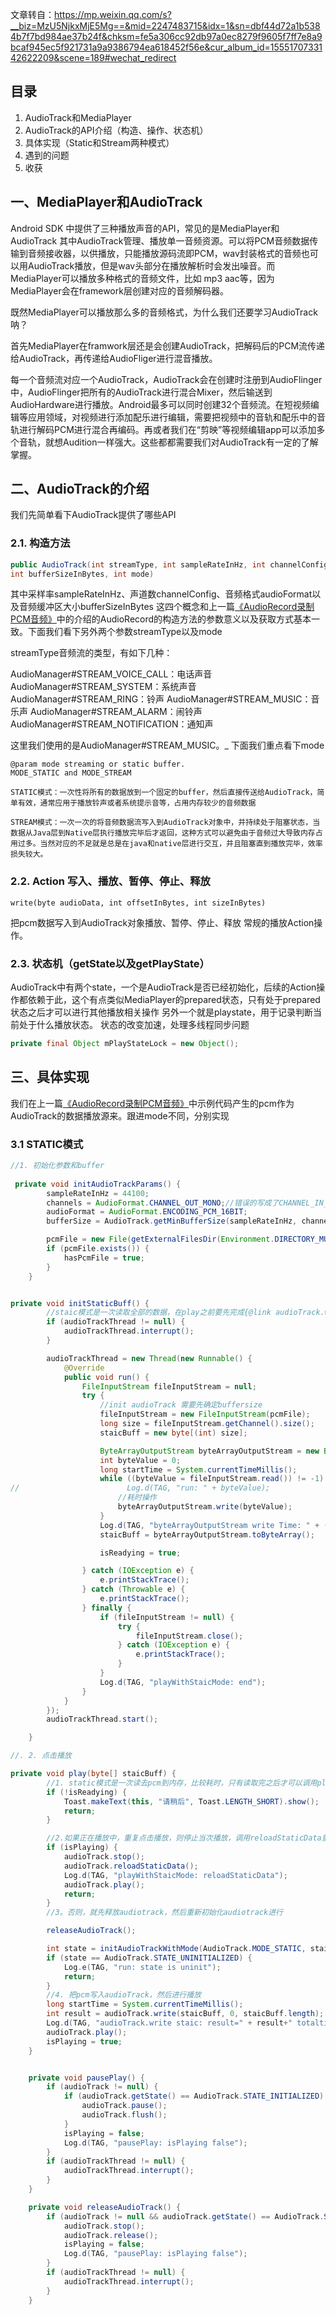 文章转自：https://mp.weixin.qq.com/s?__biz=MzU5NjkxMjE5Mg==&mid=2247483715&idx=1&sn=dbf44d72a1b5384b7f7bd984ae37b24f&chksm=fe5a306cc92db97a0ec8279f9605f7ff7e8a9bcaf945ec5f921731a9a9386794ea618452f56e&cur_album_id=1555170733142622209&scene=189#wechat_redirect

## 目录

1. AudioTrack和MediaPlayer
2. AudioTrack的API介绍（构造、操作、状态机）
3. 具体实现（Static和Stream两种模式）
4. 遇到的问题
5. 收获



## 一、MediaPlayer和AudioTrack

Android SDK 中提供了三种播放声音的API，常见的是MediaPlayer和AudioTrack
其中AudioTrack管理、播放单一音频资源。可以将PCM音频数据传输到音频接收器，以供播放，只能播放源码流即PCM，wav封装格式的音频也可以用AudioTrack播放，但是wav头部分在播放解析时会发出噪音。而MediaPlayer可以播放多种格式的音频文件，比如 mp3 aac等，因为MediaPlayer会在framework层创建对应的音频解码器。

既然MediaPlayer可以播放那么多的音频格式，为什么我们还要学习AudioTrack呐？

首先MediaPlayer在framwork层还是会创建AudioTrack，把解码后的PCM流传递给AudioTrack，再传递给AudioFliger进行混音播放。

每一个音频流对应一个AudioTrack，AudioTrack会在创建时注册到AudioFlinger中，AudioFlinger把所有的AudioTrack进行混合Mixer，然后输送到AudioHardware进行播放。Android最多可以同时创建32个音频流。在短视频编辑等应用领域，对视频进行添加配乐进行编辑，需要把视频中的音轨和配乐中的音轨进行解码PCM进行混合再编码。再或者我们在“剪映”等视频编辑app可以添加多个音轨，就想Audition一样强大。这些都都需要我们对AudioTrack有一定的了解掌握。

## 二、AudioTrack的介绍

我们先简单看下AudioTrack提供了哪些API

### 2.1. 构造方法

```java
public AudioTrack(int streamType, int sampleRateInHz, int channelConfig, int audioFormat,
int bufferSizeInBytes, int mode)
```

其中采样率sampleRateInHz、声道数channelConfig、音频格式audioFormat以及音频缓冲区大小bufferSizeInBytes 这四个概念和上一篇[《AudioRecord录制PCM音频》](http://mp.weixin.qq.com/s?__biz=MzU5NjkxMjE5Mg==&mid=2247483710&idx=1&sn=0613f56710ce856b8c1c22e47cf2cba9&chksm=fe5a3011c92db907625071cec6acfd5031024993e7d2b31c276b5caad2a44f80319c4398f84b&scene=21#wechat_redirect)中的介绍的AudioRecord的构造方法的参数意义以及获取方式基本一致。下面我们看下另外两个参数streamType以及mode

streamType音频流的类型，有如下几种：

AudioManager#STREAM_VOICE_CALL：电话声音AudioManager#STREAM_SYSTEM：系统声音
		AudioManager#STREAM_RING：铃声
		AudioManager#STREAM_MUSIC：音乐声
		AudioManager#STREAM_ALARM：闹铃声
		AudioManager#STREAM_NOTIFICATION：通知声

这里我们使用的是AudioManager#STREAM_MUSIC。_
下面我们重点看下mode

```
@param mode streaming or static buffer.
MODE_STATIC and MODE_STREAM

STATIC模式：一次性将所有的数据放到一个固定的buffer，然后直接传送给AudioTrack，简单有效，通常应用于播放铃声或者系统提示音等，占用内存较少的音频数据

STREAM模式：一次一次的将音频数据流写入到AudioTrack对象中，并持续处于阻塞状态，当数据从Java层到Native层执行播放完毕后才返回，这种方式可以避免由于音频过大导致内存占用过多。当然对应的不足就是总是在java和native层进行交互，并且阻塞直到播放完毕，效率损失较大。
```



### 2.2. Action 写入、播放、暂停、停止、释放

```
write(byte audioData, int offsetInBytes, int sizeInBytes)
```

把pcm数据写入到AudioTrack对象播放、暂停、停止、释放 常规的播放Action操作。

### 2.3. 状态机（getState以及getPlayState）

AudioTrack中有两个state，一个是AudioTrack是否已经初始化，后续的Action操作都依赖于此，这个有点类似MediaPlayer的prepared状态，只有处于prepared状态之后才可以进行其他播放相关操作
另外一个就是playstate，用于记录判断当前处于什么播放状态。
状态的改变加速，处理多线程同步问题

```java
private final Object mPlayStateLock = new Object();
```

## 三、具体实现

我们在上一篇[《AudioRecord录制PCM音频》](http://mp.weixin.qq.com/s?__biz=MzU5NjkxMjE5Mg==&mid=2247483710&idx=1&sn=0613f56710ce856b8c1c22e47cf2cba9&chksm=fe5a3011c92db907625071cec6acfd5031024993e7d2b31c276b5caad2a44f80319c4398f84b&scene=21#wechat_redirect)中示例代码产生的pcm作为AudioTrack的数据播放源来。跟进mode不同，分别实现



### 3.1 STATIC模式

```java
//1. 初始化参数和buffer
   
 private void initAudioTrackParams() {
        sampleRateInHz = 44100;
        channels = AudioFormat.CHANNEL_OUT_MONO;//错误的写成了CHANNEL_IN_MONO
        audioFormat = AudioFormat.ENCODING_PCM_16BIT;
        bufferSize = AudioTrack.getMinBufferSize(sampleRateInHz, channels, audioFormat);

        pcmFile = new File(getExternalFilesDir(Environment.DIRECTORY_MUSIC), "raw.pcm");
        if (pcmFile.exists()) {
            hasPcmFile = true;
        }
    }


private void initStaticBuff() {
        //staic模式是一次读取全部的数据，在play之前要先完成{@link audioTrack.write()}
        if (audioTrackThread != null) {
            audioTrackThread.interrupt();
        }

        audioTrackThread = new Thread(new Runnable() {
            @Override
            public void run() {
                FileInputStream fileInputStream = null;
                try {
                    //init audioTrack 需要先确定buffersize
                    fileInputStream = new FileInputStream(pcmFile);
                    long size = fileInputStream.getChannel().size();
                    staicBuff = new byte[(int) size];

                    ByteArrayOutputStream byteArrayOutputStream = new ByteArrayOutputStream(staicBuff.length);
                    int byteValue = 0;
                    long startTime = System.currentTimeMillis();
                    while ((byteValue = fileInputStream.read()) != -1) {
//                        Log.d(TAG, "run: " + byteValue);
                        //耗时操作
                        byteArrayOutputStream.write(byteValue);
                    }
                    Log.d(TAG, "byteArrayOutputStream write Time: " + (System.currentTimeMillis() - startTime));
                    staicBuff = byteArrayOutputStream.toByteArray();

                    isReadying = true;

                } catch (IOException e) {
                    e.printStackTrace();
                } catch (Throwable e) {
                    e.printStackTrace();
                } finally {
                    if (fileInputStream != null) {
                        try {
                            fileInputStream.close();
                        } catch (IOException e) {
                            e.printStackTrace();
                        }
                    }
                    Log.d(TAG, "playWithStaicMode: end");
                }
            }
        });
        audioTrackThread.start();

    }

//. 2. 点击播放

private void play(byte[] staicBuff) {
        //1. static模式是一次读去pcm到内存，比较耗时，只有读取完之后才可以调用play
        if (!isReadying) {
            Toast.makeText(this, "请稍后", Toast.LENGTH_SHORT).show();
            return;
        }

        //2.如果正在播放中，重复点击播放，则停止当次播放，调用reloadStaticData重新加载数据，然后play
        if (isPlaying) {
            audioTrack.stop();
            audioTrack.reloadStaticData();
            Log.d(TAG, "playWithStaicMode: reloadStaticData");
            audioTrack.play();
            return;
        }
        //3。否则，就先释放audiotrack，然后重新初始化audiotrack进行

        releaseAudioTrack();

        int state = initAudioTrackWithMode(AudioTrack.MODE_STATIC, staicBuff.length);
        if (state == AudioTrack.STATE_UNINITIALIZED) {
            Log.e(TAG, "run: state is uninit");
            return;
        }
        //4. 把pcm写入audioTrack，然后进行播放
        long startTime = System.currentTimeMillis();
        int result = audioTrack.write(staicBuff, 0, staicBuff.length);
        Log.d(TAG, "audioTrack.write staic: result=" + result+" totaltime="+ (System.currentTimeMillis() - startTime));
        audioTrack.play();
        isPlaying = true;
    }


    private void pausePlay() {
        if (audioTrack != null) {
            if (audioTrack.getState() == AudioTrack.STATE_INITIALIZED) {
                audioTrack.pause();
                audioTrack.flush();
            }
            isPlaying = false;
            Log.d(TAG, "pausePlay: isPlaying false");
        }
        if (audioTrackThread != null) {
            audioTrackThread.interrupt();
        }
    }

    private void releaseAudioTrack() {
        if (audioTrack != null && audioTrack.getState() == AudioTrack.STATE_INITIALIZED) {
            audioTrack.stop();
            audioTrack.release();
            isPlaying = false;
            Log.d(TAG, "pausePlay: isPlaying false");
        }
        if (audioTrackThread != null) {
            audioTrackThread.interrupt();
        }
    }

```





